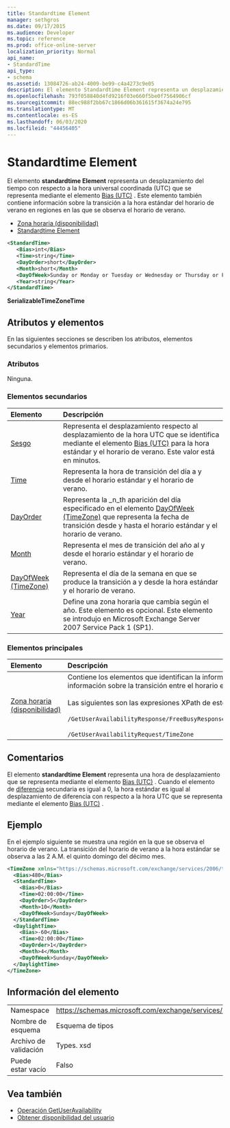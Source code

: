```yaml
---
title: Standardtime Element
manager: sethgros
ms.date: 09/17/2015
ms.audience: Developer
ms.topic: reference
ms.prod: office-online-server
localization_priority: Normal
api_name:
- StandardTime
api_type:
- schema
ms.assetid: 13084726-ab24-4009-be99-c4a4273c9e05
description: El elemento Standardtime Element representa un desplazamiento del tiempo con respecto a la hora universal coordinada (UTC) que se representa mediante el elemento Bias (UTC). Este elemento también contiene información sobre la transición a la hora estándar del horario de verano en regiones en las que se observa el horario de verano.
ms.openlocfilehash: 793f058840d4fd9216f03e660f5be0f7564906cf
ms.sourcegitcommit: 88ec988f2bb67c1866d06b361615f3674a24e795
ms.translationtype: MT
ms.contentlocale: es-ES
ms.lasthandoff: 06/03/2020
ms.locfileid: "44456405"
---
```

# <a name="standardtime"></a>Standardtime Element

El elemento **standardtime Element** representa un desplazamiento del tiempo con respecto a la hora universal coordinada (UTC) que se representa mediante el elemento [Bias (UTC)](bias-utc.md) . Este elemento también contiene información sobre la transición a la hora estándar del horario de verano en regiones en las que se observa el horario de verano. 
  
- [Zona horaria (disponibilidad)](timezone-availability.md)
- [Standardtime Element](standardtime.md)
  
```xml
<StandardTime>
   <Bias>int</Bias>
   <Time>string</Time>
   <DayOrder>short</DayOrder>
   <Month>short</Month>
   <DayOfWeek>Sunday or Monday or Tuesday or Wednesday or Thursday or Friday or Saturday</DayOfWeek>
   <Year>string</Year>
</StandardTime>
```

 **SerializableTimeZoneTime**
## <a name="attributes-and-elements"></a>Atributos y elementos

En las siguientes secciones se describen los atributos, elementos secundarios y elementos primarios.
  
### <a name="attributes"></a>Atributos

Ninguna.
  
### <a name="child-elements"></a>Elementos secundarios

|**Elemento**|**Descripción**|
|:-----|:-----|
|[Sesgo](bias.md) <br/> |Representa el desplazamiento respecto al desplazamiento de la hora UTC que se identifica mediante el elemento [Bias (UTC)](bias-utc.md) para la hora estándar y el horario de verano. Este valor está en minutos.  <br/> |
|[Time](time.md) <br/> |Representa la hora de transición del día a y desde el horario estándar y el horario de verano.  <br/> |
|[DayOrder](dayorder.md) <br/> |Representa la _n_th aparición del día especificado en el elemento [DayOfWeek (TimeZone)](dayofweek-timezone.md) que representa la fecha de transición desde y hasta el horario estándar y el horario de verano.  <br/> |
|[Month](month.md) <br/> |Representa el mes de transición del año al y desde el horario estándar y el horario de verano.  <br/> |
|[DayOfWeek (TimeZone)](dayofweek-timezone.md) <br/> |Representa el día de la semana en que se produce la transición a y desde la hora estándar y el horario de verano.  <br/> |
|[Year](year.md) <br/> |Define una zona horaria que cambia según el año. Este elemento es opcional. Este elemento se introdujo en Microsoft Exchange Server 2007 Service Pack 1 (SP1).  <br/> |
   
### <a name="parent-elements"></a>Elementos principales

|**Elemento**|**Descripción**|
|:-----|:-----|
|[Zona horaria (disponibilidad)](timezone-availability.md) <br/> | Contiene los elementos que identifican la información de la zona horaria. Este elemento también contiene información sobre la transición entre el horario estándar y el horario de verano. <br/><br/>Las siguientes son las expresiones XPath de este elemento: <br/> <br/>  `/GetUserAvailabilityResponse/FreeBusyResponseArray/FreeBusyResponse/FreeBusyView/WorkingHours/TimeZone` <br/> <br/> `/GetUserAvailabilityRequest/TimeZone` <br/> |
   
## <a name="remarks"></a>Comentarios

El elemento **standardtime Element** representa una hora de desplazamiento que se representa mediante el elemento [Bias (UTC)](bias-utc.md) . Cuando el elemento de [diferencia](bias.md) secundaria es igual a 0, la hora estándar es igual al desplazamiento de diferencia con respecto a la hora UTC que se representa mediante el elemento [Bias (UTC)](bias-utc.md) . 
  
## <a name="example"></a>Ejemplo

En el ejemplo siguiente se muestra una región en la que se observa el horario de verano. La transición del horario de verano a la hora estándar se observa a las 2 A.M. el quinto domingo del décimo mes.
  
```xml
<TimeZone xmlns="https://schemas.microsoft.com/exchange/services/2006/types">
  <Bias>480</Bias>
  <StandardTime>
    <Bias>0</Bias>
    <Time>02:00:00</Time>
    <DayOrder>5</DayOrder>
    <Month>10</Month>
    <DayOfWeek>Sunday</DayOfWeek>
  </StandardTime>
  <DaylightTime>
    <Bias>-60</Bias>
    <Time>02:00:00</Time>
    <DayOrder>1</DayOrder>
    <Month>4</Month>
    <DayOfWeek>Sunday</DayOfWeek>
  </DaylightTime>
</TimeZone>
```

## <a name="element-information"></a>Información del elemento

|||
|:-----|:-----|
|Namespace  <br/> |https://schemas.microsoft.com/exchange/services/2006/types  <br/> |
|Nombre de esquema  <br/> |Esquema de tipos  <br/> |
|Archivo de validación  <br/> |Types. xsd  <br/> |
|Puede estar vacío  <br/> |Falso  <br/> |
   
## <a name="see-also"></a>Vea también

- [Operación GetUserAvailability](getuseravailability-operation.md)
- [Obtener disponibilidad del usuario](https://msdn.microsoft.com/library/d4133fcb-9b0f-4e6b-aadf-a389da83516a%28Office.15%29.aspx)

